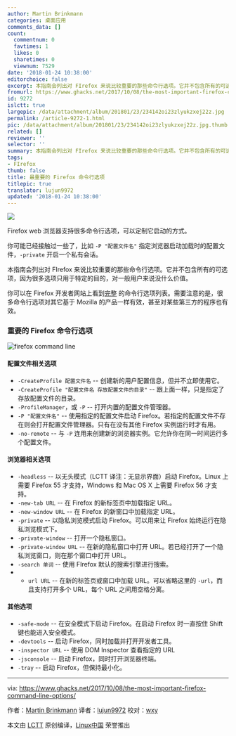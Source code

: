 ```yaml
---
author: Martin Brinkmann
categories: 桌面应用
comments_data: []
count:
  commentnum: 0
  favtimes: 1
  likes: 0
  sharetimes: 0
  viewnum: 7529
date: '2018-01-24 10:38:00'
editorchoice: false
excerpt: 本指南会列出对 FIrefox 来说比较重要的那些命令行选项。它并不包含所有的可选项，因为很多选项只用于特定的目的，对一般用户来说没什么价值。
fromurl: https://www.ghacks.net/2017/10/08/the-most-important-firefox-command-line-options/
id: 9272
islctt: true
largepic: /data/attachment/album/201801/23/234142oi23zlyukzxej22z.jpg
permalink: /article-9272-1.html
pic: /data/attachment/album/201801/23/234142oi23zlyukzxej22z.jpg.thumb.jpg
related: []
reviewer: ''
selector: ''
summary: 本指南会列出对 FIrefox 来说比较重要的那些命令行选项。它并不包含所有的可选项，因为很多选项只用于特定的目的，对一般用户来说没什么价值。
tags:
- FIrefox
thumb: false
title: 最重要的 Firefox 命令行选项
titlepic: true
translator: lujun9972
updated: '2018-01-24 10:38:00'
---
```


![](/data/attachment/album/201801/23/234142oi23zlyukzxej22z.jpg)


Firefox web 浏览器支持很多命令行选项，可以定制它启动的方式。


你可能已经接触过一些了，比如 `-P "配置文件名"` 指定浏览器启动加载时的配置文件，`-private` 开启一个私有会话。


本指南会列出对 FIrefox 来说比较重要的那些命令行选项。它并不包含所有的可选项，因为很多选项只用于特定的目的，对一般用户来说没什么价值。


你可以在 Firefox 开发者网站上看到[完整](https://developer.mozilla.org/en-US/docs/Mozilla/Command_Line_Options) 的命令行选项列表。需要注意的是，很多命令行选项对其它基于 Mozilla 的产品一样有效，甚至对某些第三方的程序也有效。


### 重要的 Firefox 命令行选项


![firefox command line](/data/attachment/album/201801/23/234211r6dajkmar5ia1dm6.png)


#### 配置文件相关选项


* `-CreateProfile 配置文件名` -- 创建新的用户配置信息，但并不立即使用它。
* `-CreateProfile "配置文件名 存放配置文件的目录"` -- 跟上面一样，只是指定了存放配置文件的目录。
* `-ProfileManager`，或 `-P` -- 打开内置的配置文件管理器。
* `-P "配置文件名"` -- 使用指定的配置文件启动 Firefox。若指定的配置文件不存在则会打开配置文件管理器。只有在没有其他 Firefox 实例运行时才有用。
* `-no-remote` -- 与 `-P` 连用来创建新的浏览器实例。它允许你在同一时间运行多个配置文件。


#### 浏览器相关选项


* `-headless` -- 以无头模式（LCTT 译注：无显示界面）启动 Firefox。Linux 上需要 Firefox 55 才支持，Windows 和 Mac OS X 上需要 Firefox 56 才支持。
* `-new-tab URL` -- 在 Firefox 的新标签页中加载指定 URL。
* `-new-window URL` -- 在 Firefox 的新窗口中加载指定 URL。
* `-private` -- 以隐私浏览模式启动 Firefox。可以用来让 Firefox 始终运行在隐私浏览模式下。
* `-private-window` -- 打开一个隐私窗口。
* `-private-window URL` -- 在新的隐私窗口中打开 URL。若已经打开了一个隐私浏览窗口，则在那个窗口中打开 URL。
* `-search 单词` -- 使用 FIrefox 默认的搜索引擎进行搜索。
* - `url URL` -- 在新的标签页或窗口中加载 URL。可以省略这里的 `-url`，而且支持打开多个 URL，每个 URL 之间用空格分离。


#### 其他选项


* `-safe-mode` -- 在安全模式下启动 Firefox。在启动 Firefox 时一直按住 Shift 键也能进入安全模式。
* `-devtools` -- 启动 Firefox，同时加载并打开开发者工具。
* `-inspector URL` -- 使用 DOM Inspector 查看指定的 URL
* `-jsconsole` -- 启动 Firefox，同时打开浏览器终端。
* `-tray` -- 启动 Firefox，但保持最小化。


 




---


via: <https://www.ghacks.net/2017/10/08/the-most-important-firefox-command-line-options/>


作者：[Martin Brinkmann](https://www.ghacks.net/author/martin/) 译者：[lujun9972](https://github.com/lujun9972) 校对：[wxy](https://github.com/wxy)


本文由 [LCTT](https://github.com/LCTT/TranslateProject) 原创编译，[Linux中国](https://linux.cn/) 荣誉推出